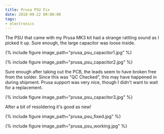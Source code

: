 ```yaml
---
title: Prusa PSU Fix
date: 2018-09-22 00:00:00
tags:
- electronics
---
```


The PSU that came with my Prusa MK3 kit had a strange rattling sound as I picked it up. Sure enough, the large capacitor was loose inside.

{% include figure image_path="prusa_psu_capacitor1.jpg" %}

{% include figure image_path="prusa_psu_capacitor2.jpg" %}

Sure enough after taking out the PCB, the leads seem to have broken free from the solder. Since this was "QC Checked", this may have happened in during shipment. Prusa support was very nice, though I didn't want to wait for a replacement.

{% include figure image_path="prusa_psu_capacitor3.jpg" %}

After a bit of resoldering it's good as new!

{% include figure image_path="prusa_psu_fixed.jpg" %}

{% include figure image_path="prusa_psu_working.jpg" %}
